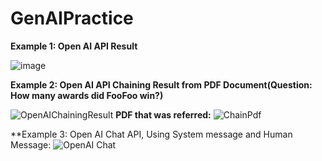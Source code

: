 # GenAIPractice

**Example 1: Open AI API Result**

![image](https://github.com/kajos11/GenAIPractice/assets/15695925/0b327dcc-902f-443c-a80c-7c4040f1bf92)


**Example 2: Open AI API Chaining Result from PDF Document(Question: How many awards did FooFoo win?)**

![OpenAIChainingResult](https://github.com/kajos11/GenAIPractice/assets/15695925/80a8f1c2-9ac4-455d-b7f1-eae9a4da4926)
**PDF that was referred:**
![ChainPdf](https://github.com/kajos11/GenAIPractice/assets/15695925/162c77c6-e229-4160-8678-97c0b6437968)


**Example 3: Open AI Chat API, Using System message and Human Message:
![OpenAI Chat](https://github.com/kajos11/GenAIPractice/assets/15695925/0e5b5c22-30e0-4d98-9b6a-9402c539245e)

